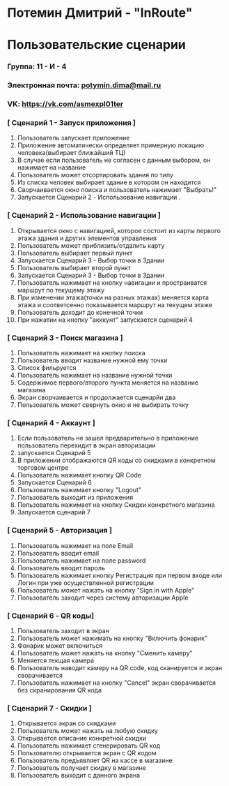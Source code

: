# Потемин Дмитрий - "InRoute"
# Пользовательские сценарии

### Группа: 11 - И - 4
### Электронная почта: potymin.dima@mail.ru
### VK: https://vk.com/asmexpl01ter


### [ Сценарий 1 - Запуск приложения ]

1. Пользователь запускает приложение
2. Приложение автоматически определяет примерную локацию человека(выбирает ближайший ТЦ)
3. В случае если пользователь не согласен с данным выбором, он нажимает на название
4. Пользователь может отсортировать здания по типу 
5. Из списка человек выбирает здание в котором он находится
6. Сворчаивается окно поиска и пользователь нажимает "Выбрать!"
7. Запускается Сценарий 2 - Использование навигации .

### [ Сценарий 2 - Использование навигации ]

1. Открывается окно с навигацией, которое состоит из карты первого этажа здания и других элементов управления
2. Пользователь может приблизить/отдалить карту
3. Пользователь выбирает первый пункт
4. Запускается Сценарий 3 - Выбор точки в Здании
5. Пользователь выбирает второй пункт
6. Запускается Сценарий 3 - Выбор точки в Здании
7. Пользователь нажимает на кнопку навигации и простраиватся маршрут по текущему этажу
8. При изменении этажа(точки на разных этажах) меняется карта этажа и соответсенно показывается маршрут на текущем этаже
9. Пользователь доходит до конечной точки
10. При нажатии на кнопку "акккунт" запускается сценарий 4

### [ Сценарий 3 - Поиск магазина ]

1. Пользователь нажимает на кнопку поиска
2. Пользователь вводит название нужной ему точки
3. Список фильруется
4. Пользователь нажимает на название нужной точки
5. Содержимое первого/второго пункта меняется на название магазина
6. Экран сворчаивается и продолжается сценарйи два
7. Пользователь может свернуть окно и не выбирать точку



### [ Сценарий 4 - Аккаунт ]

1. Если пользователь не зашел предварительно в приложение пользователь перехидит в экран авторизации
2. запускается Сценарий 5
3. В приложении отображаются QR коды со скидками в конкретном торговом центре
4. Пользователь нажимает кнопку QR Code
5. Запускается Сценарий 6
6. Пользователь нажимает кнопку "Logout"
7. Пользователь выходит из приложения
8. Пользователь нажимает на кнопку Скидки конкретного магазина
9. Запускается сценарий 7

### [ Сценарий 5 - Авторизация ]

1. Пользователь нажимает на поле Email
2. Пользователь вводит email
3. Пользователь нажимает на поле password
4. Пользователь вводит пароль
5. Пользователь нажимает кнопку Регистрация при первом входе или Логин при уже осуществленной регистрации
6. Пользователь может нажать на кнопку "Sign in with Apple"
7. Пользователь заходит через систему авторизации Apple


### [ Сценарий 6 - QR коды]

1. Пользователь заходит в экран
2. Пользователь может нажимать на кнопку "Включить фонарик"
3. Фонарик может включиться
4. Пользователь может нажать на кнопку "Сменить камеру"
5. Меняется текщая камера
6. Пользователь наводит камеру на QR code, код сканируется и экран сворачивается
7. Пользователь нажимает на кнопку "Cancel" экран сворачивается без скранирования QR кода

### [ Сценарий 7 - Скидки ]

1. Открывается экран со скидками
2. Пользователь может нажать на любую скидку
3. Открывается описание конкретной скидки
4. Пользователь нажимает сгенерировать QR код
5. Пользователю открывается экран с QR кодом
6. Пользователь предъявляет QR на кассе в магазине
7. Пользователь получает скидку в магазине
8. Пользователь выходит с данного экрана
